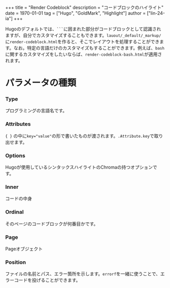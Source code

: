 +++
title = "Render Codeblock"
description = "コードブロックのハイライト"
date = 1970-01-01
tag = ["Hugo", "GoldMark", "Highlight"]
author = ["lin-24-ia"]
+++

Hugoのデフォルトでは、` ``` `に囲まれた部分がコードブロックとして認識されますが、自分でカスタマイズすることもできます。`lauout/_default/_markup/`に`render-codeblock.html`を作ると、そこでレイアウトを処理することができます。なお。特定の言語だけのカスタマイズもすることができます。例えば、`bash`に関するカスタマイズをしたいならば、`render-codeblock-bash.html`が適用されます。

# パラメータの種類

### Type

プログラミングの言語名です。

### Attributes

`{ }` の中に`key="value"`の形で書いたものが渡されます。`.Attribute.key`で取り出せます。

### Options

Hugoが使用しているシンタックスハイライトのChromaの持つオプションです。

### Inner

コードの中身

### Ordinal

そのページのコードブロックが何番目かです。

### Page

Pageオブジェクト

### Position

ファイルの名前とパス、エラー箇所を示します。`errorf`を一緒に使うことで、エラーコードを投げることができます。


